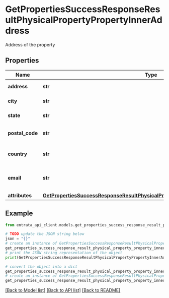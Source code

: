 # GetPropertiesSuccessResponseResultPhysicalPropertyPropertyInnerAddress

Address of the property

## Properties

Name | Type | Description | Notes
------------ | ------------- | ------------- | -------------
**address** | **str** | Street address | [optional] 
**city** | **str** | City of the property | [optional] 
**state** | **str** | State of the property | [optional] 
**postal_code** | **str** | Postal code of the property | [optional] 
**country** | **str** | Country of the property | [optional] 
**email** | **str** | Contact email for the property | [optional] 
**attributes** | [**GetPropertiesSuccessResponseResultPhysicalPropertyPropertyInnerAddressAttributes**](GetPropertiesSuccessResponseResultPhysicalPropertyPropertyInnerAddressAttributes.md) |  | [optional] 

## Example

```python
from entrata_api_client.models.get_properties_success_response_result_physical_property_property_inner_address import GetPropertiesSuccessResponseResultPhysicalPropertyPropertyInnerAddress

# TODO update the JSON string below
json = "{}"
# create an instance of GetPropertiesSuccessResponseResultPhysicalPropertyPropertyInnerAddress from a JSON string
get_properties_success_response_result_physical_property_property_inner_address_instance = GetPropertiesSuccessResponseResultPhysicalPropertyPropertyInnerAddress.from_json(json)
# print the JSON string representation of the object
print(GetPropertiesSuccessResponseResultPhysicalPropertyPropertyInnerAddress.to_json())

# convert the object into a dict
get_properties_success_response_result_physical_property_property_inner_address_dict = get_properties_success_response_result_physical_property_property_inner_address_instance.to_dict()
# create an instance of GetPropertiesSuccessResponseResultPhysicalPropertyPropertyInnerAddress from a dict
get_properties_success_response_result_physical_property_property_inner_address_from_dict = GetPropertiesSuccessResponseResultPhysicalPropertyPropertyInnerAddress.from_dict(get_properties_success_response_result_physical_property_property_inner_address_dict)
```
[[Back to Model list]](../README.md#documentation-for-models) [[Back to API list]](../README.md#documentation-for-api-endpoints) [[Back to README]](../README.md)


